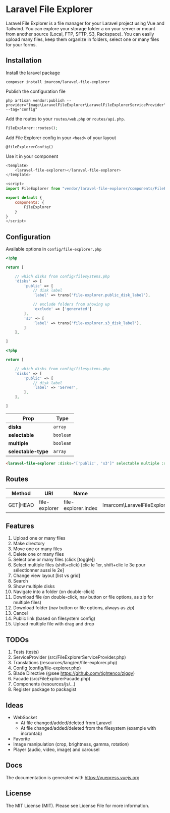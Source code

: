 # Laravel File Explorer

Laravel File Explorer is a file manager for your Laravel project using Vue and Tailwind. You can explore your storage folder a on your server or mount from another source (Local, FTP, SFTP, S3, Rackspace). You can easily upload many files, keep them organize in folders, select one or many files for your forms.

## Installation

Install the laravel package

```
composer install imarcom/laravel-file-explorer
```

Publish the configuration file

```
php artisan vendor:publish --provider="Image\LaravelFileExplorer\LaravelFileExplorerServiceProvider" --tag="config"
```

Add the routes to your `routes/web.php` or `routes/api.php`.

```php
FileExplorer::routes();
```

Add File Explorer config in your `<head>` of your layout

```
@fileExplorerConfig()
```

Use it in your component

```js
<template>
    <laravel-file-explorer></laravel-file-explorer>
</template>

<script>
import FileExplorer from "vendor/laravel-file-explorer/components/FileExplorer"

export default {
    components: {
        FileExplorer
    }
}
</script>
```

## Configuration

Available options in `config/file-explorer.php`

```php
<?php

return [

    // which disks from config/filesystems.php
    'disks' => [
        'public' => [
            // disk label
            'label' => trans('file-explorer.public_disk_label'),

            // exclude folders from showing up
            'exclude' => ['generated']
        ],
        's3' => [
            'label' => trans('file-explorer.s3_disk_label'),
        ]
    ],

]
```

```php
<?php

return [

    // which disks from config/filesystems.php
    'disks' => [
        'public' => [
            // disk label
            'label' => 'Server',
        ],
    ],

]
```

|Prop|Type|
|----|----|
|**disks**|`array`|
|**selectable**|`boolean`|
|**multiple**|`boolean`|
|**selectable-type**|`array`|

```html
<laravel-file-explorer :disks="['public', 's3']" selectable multiple :selectable-type="['image/jpg', 'image/png']" />
```

## Routes

|Method|URI|Name|Action|
|------|---|----|------|
|GET\|HEAD|file-explorer|file-explorer.index|Imarcom\LaravelFileExplorer\Http\Controllers\FileExplorerController@index|

## Features

1. Upload one or many files
1. Make directory
1. Move one or many files
1. Delete one or many files
1. Select one or many files (click [toggle])
1. Select multiple files (shift+click) [clic le 1er, shift+clic le 3e pour sélectionner aussi le 2e]
1. Change view layout [list vs grid]
1. Search
1. Show multiple disks
1. Navigate into a folder (on double-click)
1. Download file (on double-click, nav button or file options, as zip for multiple files)
1. Download folder (nav button or file options, always as zip)
1. Cancel
1. Public link (based on filesystem config)
1. Upload multiple file with drag and drop

## TODOs

1. Tests (tests)
1. ServiceProvider (src/FileExplorerServiceProvider.php)
1. Translations (resources/lang/en/file-explorer.php)
1. Config (config/file-explorer.php)
1. Blade Directive (@see https://github.com/tightenco/ziggy)
1. Facade (src/FileExplorerFacade.php)
1. Components (resources/js/...)
1. Register package to packagist

## Ideas

- WebSocket
  - At file changed/added/deleted from Laravel
  - At file changed/added/deleted from the filesystem (example with incrontab)
- Favorite
- Image manipulation (crop, brightness, gamma, rotation)
- Player (audio, video, image) and carousel

## Docs

The documentation is generated with https://vuepress.vuejs.org

## License

The MIT License (MIT). Please see License File for more information.
